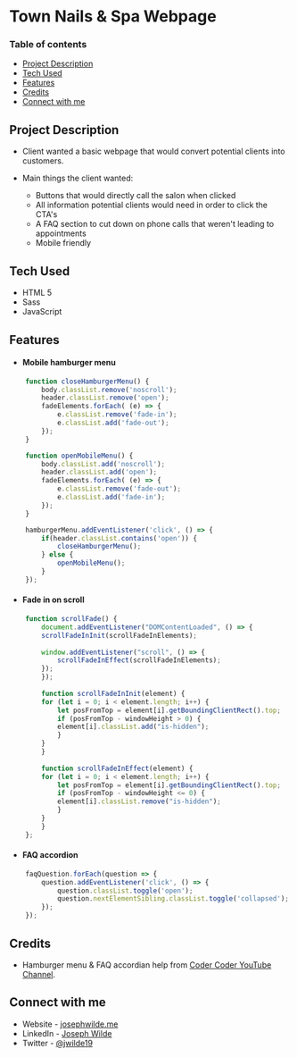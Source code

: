 # Town Nails & Spa Webpage

### Table of contents
- [Project Description](#project-description)
- [Tech Used](#tech-used)
- [Features](#features)
- [Credits](#credits)
- [Connect with me](#connect-with-me)

## Project Description
- Client wanted a basic webpage that would convert potential clients into customers.

- Main things the client wanted:
    - Buttons that would directly call the salon when clicked
    - All information potential clients would need in order to click the CTA's
    - A FAQ section to cut down on phone calls that weren't leading to appointments
    - Mobile friendly

## Tech Used
- HTML 5
- Sass
- JavaScript

## Features
- #### Mobile hamburger menu
``` javascript
    function closeHamburgerMenu() {
        body.classList.remove('noscroll');
        header.classList.remove('open');
        fadeElements.forEach( (e) => {
            e.classList.remove('fade-in');
            e.classList.add('fade-out');
        });
    }

    function openMobileMenu() {
        body.classList.add('noscroll');
        header.classList.add('open');
        fadeElements.forEach( (e) => {
            e.classList.remove('fade-out');
            e.classList.add('fade-in');
        });
    }

    hamburgerMenu.addEventListener('click', () => {
        if(header.classList.contains('open')) {
            closeHamburgerMenu();
        } else {
            openMobileMenu();
        }
    });
```
- #### Fade in on scroll
``` javascript
    function scrollFade() {
        document.addEventListener("DOMContentLoaded", () => {
        scrollFadeInInit(scrollFadeInElements);
    
        window.addEventListener("scroll", () => {
            scrollFadeInEffect(scrollFadeInElements);
        });
        });
    
        function scrollFadeInInit(element) {
        for (let i = 0; i < element.length; i++) {
            let posFromTop = element[i].getBoundingClientRect().top;
            if (posFromTop - windowHeight > 0) {
            element[i].classList.add("is-hidden");
            }
        }
        }
    
        function scrollFadeInEffect(element) {
        for (let i = 0; i < element.length; i++) {
            let posFromTop = element[i].getBoundingClientRect().top;
            if (posFromTop - windowHeight <= 0) {
            element[i].classList.remove("is-hidden");
            }
        }
        }
    };
```
- #### FAQ accordion
``` javascript
    faqQuestion.forEach(question => {
        question.addEventListener('click', () => {
            question.classList.toggle('open');
            question.nextElementSibling.classList.toggle('collapsed');
        });
    });
```

## Credits
- Hamburger menu & FAQ accordian help from [Coder Coder YouTube Channel](https://www.youtube.com/c/TheCoderCoder).

## Connect with me
- Website - [josephwilde.me](http://www.josephwilde.me)
- LinkedIn - [Joseph Wilde](https://www.linkedin.com/in/joseph-michael1/)
- Twitter - [@jwilde19](https://twitter.com/jwilde19)